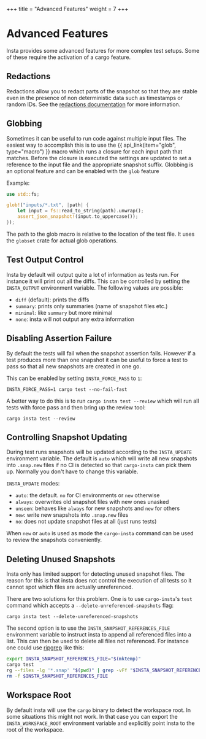 +++
title = "Advanced Features"
weight = 7
+++

# Advanced Features

Insta provides some advanced features for more complex test setups.  Some of
these require the activation of a cargo feature.

## Redactions

Redactions allow you to redact parts of the snapshot so that they are stable
even in the presence of non deterministic data such as timestamps or random
IDs.  See the [redactions documentation](../redactions/) for more information.

## Globbing

Sometimes it can be useful to run code against multiple input files.
The easiest way to accomplish this is to use the {{ api_link(item="glob", type="macro") }}
macro which runs a closure for each input path that matches. Before the
closure is executed the settings are updated to set a reference to the input
file and the appropriate snapshot suffix. Globbing is an optional feature and
can be enabled with the `glob` feature

Example:

```rust
use std::fs;

glob!("inputs/*.txt", |path| {
    let input = fs::read_to_string(path).unwrap();
    assert_json_snapshot!(input.to_uppercase());
});
```

The path to the glob macro is relative to the location of the test
file.  It uses the `globset` crate for actual glob operations.

## Test Output Control

Insta by default will output quite a lot of information as tests run.  For
instance it will print out all the diffs.  This can be controlled by setting
the `INSTA_OUTPUT` environment variable.  The following values are possible:

* `diff` (default): prints the diffs
* `summary`: prints only summaries (name of snapshot files etc.)
* `minimal`: like `summary` but more minimal
* `none`: insta will not output any extra information

## Disabling Assertion Failure

By default the tests will fail when the snapshot assertion fails.  However
if a test produces more than one snapshot it can be useful to force a test
to pass so that all new snapshots are created in one go.

This can be enabled by setting `INSTA_FORCE_PASS` to `1`:

```
INSTA_FORCE_PASS=1 cargo test --no-fail-fast
```

A better way to do this is to run `cargo insta test --review` which will
run all tests with force pass and then bring up the review tool:

```
cargo insta test --review
```

## Controlling Snapshot Updating

During test runs snapshots will be updated according to the `INSTA_UPDATE`
environment variable.  The default is `auto` which will write all new
snapshots into `.snap.new` files if no CI is detected so that `cargo-insta`
can pick them up.  Normally you don't have to change this variable.

`INSTA_UPDATE` modes:

- `auto`: the default. `no` for CI environments or `new` otherwise
- `always`: overwrites old snapshot files with new ones unasked
- `unseen`: behaves like `always` for new snapshots and `new` for others
- `new`: write new snapshots into `.snap.new` files
- `no`: does not update snapshot files at all (just runs tests)

When `new` or `auto` is used as mode the `cargo-insta` command can be used
to review the snapshots conveniently.

## Deleting Unused Snapshots

Insta only has limited support for detecting unused snapshot files.  The
reason for this is that insta does not control the execution of all tests
so it cannot spot which files are actually unreferenced.

There are two solutions for this problem.  One is to use `cargo-insta`'s
`test` command which accepts a `--delete-unreferenced-snapshots` flag:

```
cargo insta test --delete-unreferenced-snapshots
```

The second option is to use the `INSTA_SNAPSHOT_REFERENCES_FILE` environment
variable to instruct insta to append all referenced files into a list.  This
can then be used to delete all files not referenced.  For instance one could
use [ripgrep](https://github.com/BurntSushi/ripgrep) like this:

```bash
export INSTA_SNAPSHOT_REFERENCES_FILE="$(mktemp)"
cargo test
rg --files -lg '*.snap' "$(pwd)" | grep -vFf "$INSTA_SNAPSHOT_REFERENCES_FILE" | xargs rm
rm -f $INSTA_SNAPSHOT_REFERENCES_FILE
```

## Workspace Root

By default insta will use the `cargo` binary to detect the workspace root. In
some situations this might not work. In that case you can export the
`INSTA_WORKSPACE_ROOT` environment variable and explicitly point insta to the
root of the workspace.
